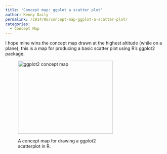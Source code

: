 ```yaml
---
title: 'Concept map: ggplot a scatter plot'
author: Kenny Daily
permalink: /2014/06/concept-map-ggplot-a-scatter-plot/
categories:
  - Concept Map
---
```

I hope mine wins the concept map drawn at the highest altitude (while on a plane); this is a map for producing a basic scatter plot using R&#8217;s ggplot2 package.<figure id="attachment_7834" style="width: 300px;" class="wp-caption alignnone">

[<img class="size-medium wp-image-7834" alt="ggplot2 concept map" src="/software-carpentry-training-website/uploads/2014/06/conceptmap-300x231.png" width="300" height="231" />][1]<figcaption class="wp-caption-text">A concept map for drawing a ggplot2 scatterplot in R.</figcaption></figure>

 [1]: /software-carpentry-training-website/uploads/2014/06/conceptmap.png
